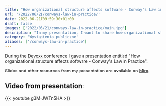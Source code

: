 ```yaml
---
title: "How organizational structure affects software - Conway's Law in Practice"
url: '/2022/06/21/conways-law-in-practice/'
date: 2022-06-21T09:59:30+01:00
draft: false
images: ['2022/06/21/conways-law-in-practice/main.jpg']
description: "In my presentation, I want to share how organizational structure affects created software system."
category: 'Wystąpienia publiczne'
aliases: ['/conways-law-in-practice']
---
```


During the [Devoxx](https://devoxx.pl/talk-details/?id=2313) conference I gave a presentation entitled "How organizational structure affects software - Conway's Law in Practice".

Slides and other resources from my presentation are available on [Miro](https://miro.com/app/board/uXjVOyGoCqg=).

## Video from presentation:
{{< youtube g3M-JWTn5HA >}}